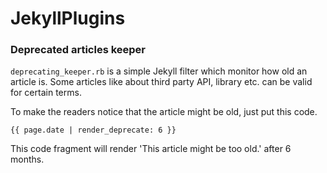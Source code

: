 JekyllPlugins
=============

### Deprecated articles keeper

`deprecating_keeper.rb` is a simple Jekyll filter which monitor how old an article is.
Some articles like about third party API, library etc. can be valid for certain terms.

To make the readers notice that the article might be old, just put this code.

	{{ page.date | render_deprecate: 6 }}

This code fragment will render 'This article might be too old.' after 6 months.

